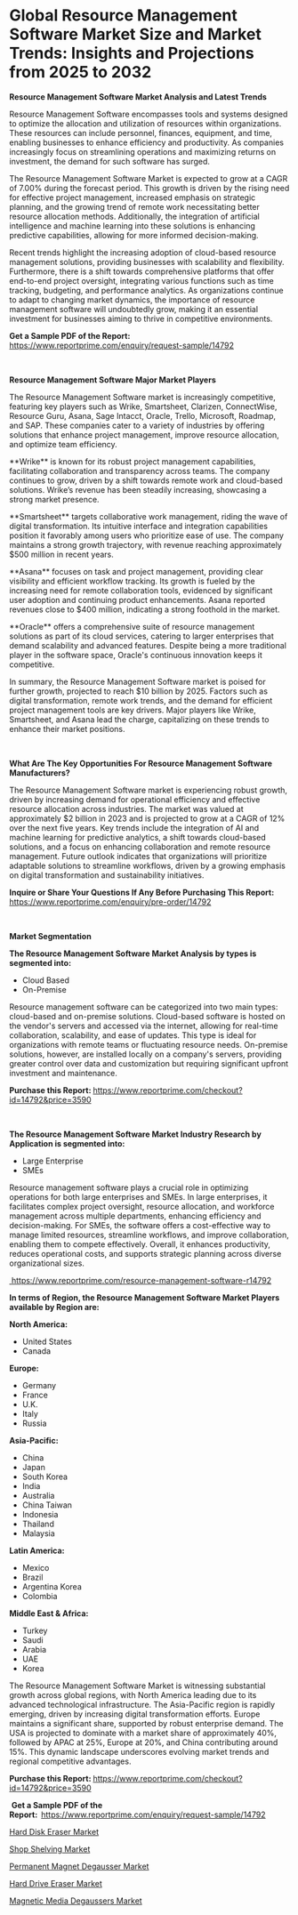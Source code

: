 <p><h1>Global Resource Management Software Market Size and Market Trends: Insights and Projections from 2025 to 2032</h1></p><p><strong>Resource Management Software Market Analysis and Latest Trends</strong></p>
<p><p>Resource Management Software encompasses tools and systems designed to optimize the allocation and utilization of resources within organizations. These resources can include personnel, finances, equipment, and time, enabling businesses to enhance efficiency and productivity. As companies increasingly focus on streamlining operations and maximizing returns on investment, the demand for such software has surged.</p><p>The Resource Management Software Market is expected to grow at a CAGR of 7.00% during the forecast period. This growth is driven by the rising need for effective project management, increased emphasis on strategic planning, and the growing trend of remote work necessitating better resource allocation methods. Additionally, the integration of artificial intelligence and machine learning into these solutions is enhancing predictive capabilities, allowing for more informed decision-making.</p><p>Recent trends highlight the increasing adoption of cloud-based resource management solutions, providing businesses with scalability and flexibility. Furthermore, there is a shift towards comprehensive platforms that offer end-to-end project oversight, integrating various functions such as time tracking, budgeting, and performance analytics. As organizations continue to adapt to changing market dynamics, the importance of resource management software will undoubtedly grow, making it an essential investment for businesses aiming to thrive in competitive environments.</p></p>
<p><strong>Get a Sample PDF of the Report:&nbsp;</strong> <a href="https://www.reportprime.com/enquiry/request-sample/14792?utm_campaign=3525&utm_medium=2&utm_source=Github&utm_content=ia&utm_term=20032025&utm_id=resource-management-software">https://www.reportprime.com/enquiry/request-sample/14792</a></p>
<p>&nbsp;</p>
<p><strong>Resource Management Software Major Market Players</strong></p>
<p><p>The Resource Management Software market is increasingly competitive, featuring key players such as Wrike, Smartsheet, Clarizen, ConnectWise, Resource Guru, Asana, Sage Intacct, Oracle, Trello, Microsoft, Roadmap, and SAP. These companies cater to a variety of industries by offering solutions that enhance project management, improve resource allocation, and optimize team efficiency.</p><p>**Wrike** is known for its robust project management capabilities, facilitating collaboration and transparency across teams. The company continues to grow, driven by a shift towards remote work and cloud-based solutions. Wrike’s revenue has been steadily increasing, showcasing a strong market presence.</p><p>**Smartsheet** targets collaborative work management, riding the wave of digital transformation. Its intuitive interface and integration capabilities position it favorably among users who prioritize ease of use. The company maintains a strong growth trajectory, with revenue reaching approximately $500 million in recent years.</p><p>**Asana** focuses on task and project management, providing clear visibility and efficient workflow tracking. Its growth is fueled by the increasing need for remote collaboration tools, evidenced by significant user adoption and continuing product enhancements. Asana reported revenues close to $400 million, indicating a strong foothold in the market.</p><p>**Oracle** offers a comprehensive suite of resource management solutions as part of its cloud services, catering to larger enterprises that demand scalability and advanced features. Despite being a more traditional player in the software space, Oracle's continuous innovation keeps it competitive.</p><p>In summary, the Resource Management Software market is poised for further growth, projected to reach $10 billion by 2025. Factors such as digital transformation, remote work trends, and the demand for efficient project management tools are key drivers. Major players like Wrike, Smartsheet, and Asana lead the charge, capitalizing on these trends to enhance their market positions.</p></p>
<p>&nbsp;</p>
<p><strong>What Are The Key Opportunities For Resource Management Software Manufacturers?</strong></p>
<p><p>The Resource Management Software market is experiencing robust growth, driven by increasing demand for operational efficiency and effective resource allocation across industries. The market was valued at approximately $2 billion in 2023 and is projected to grow at a CAGR of 12% over the next five years. Key trends include the integration of AI and machine learning for predictive analytics, a shift towards cloud-based solutions, and a focus on enhancing collaboration and remote resource management. Future outlook indicates that organizations will prioritize adaptable solutions to streamline workflows, driven by a growing emphasis on digital transformation and sustainability initiatives.</p></p>
<p><strong>Inquire or Share Your Questions If Any Before Purchasing This Report:</strong> <a href="https://www.reportprime.com/enquiry/pre-order/14792?utm_campaign=3525&utm_medium=2&utm_source=Github&utm_content=ia&utm_term=20032025&utm_id=resource-management-software">https://www.reportprime.com/enquiry/pre-order/14792</a></p>
<p>&nbsp;</p>
<p><strong>Market Segmentation</strong></p>
<p><strong>The Resource Management Software Market Analysis by types is segmented into:</strong></p>
<p><ul><li>Cloud Based</li><li>On-Premise</li></ul></p>
<p><p>Resource management software can be categorized into two main types: cloud-based and on-premise solutions. Cloud-based software is hosted on the vendor's servers and accessed via the internet, allowing for real-time collaboration, scalability, and ease of updates. This type is ideal for organizations with remote teams or fluctuating resource needs. On-premise solutions, however, are installed locally on a company's servers, providing greater control over data and customization but requiring significant upfront investment and maintenance.</p></p>
<p><strong>Purchase this Report:&nbsp;</strong><a href="https://www.reportprime.com/checkout?id=14792&price=3590&utm_campaign=3525&utm_medium=2&utm_source=Github&utm_content=ia&utm_term=20032025&utm_id=resource-management-software">https://www.reportprime.com/checkout?id=14792&price=3590</a></p>
<p>&nbsp;</p>
<p><strong>The Resource Management Software Market Industry Research by Application is segmented into:</strong></p>
<p><ul><li>Large Enterprise</li><li>SMEs</li></ul></p>
<p><p>Resource management software plays a crucial role in optimizing operations for both large enterprises and SMEs. In large enterprises, it facilitates complex project oversight, resource allocation, and workforce management across multiple departments, enhancing efficiency and decision-making. For SMEs, the software offers a cost-effective way to manage limited resources, streamline workflows, and improve collaboration, enabling them to compete effectively. Overall, it enhances productivity, reduces operational costs, and supports strategic planning across diverse organizational sizes.</p></p>
<p><a href="https://www.reportprime.com/resource-management-software-r14792?utm_campaign=3525&utm_medium=2&utm_source=Github&utm_content=ia&utm_term=20032025&utm_id=resource-management-software">&nbsp;https://www.reportprime.com/resource-management-software-r14792</a></p>
<p><strong>In terms of Region, the Resource Management Software Market Players available by Region are:</strong></p>
<p>
    <p> <strong> North America: </strong>
        <ul>
            <li>United States</li>
            <li>Canada</li>
        </ul>
        </p> 
    <p> <strong> Europe: </strong>
        <ul>
            <li>Germany</li>
            <li>France</li>
            <li>U.K.</li>
            <li>Italy</li>
            <li>Russia</li>
        </ul>
        </p> 
    <p> <strong> Asia-Pacific: </strong>
        <ul>
            <li>China</li>
            <li>Japan</li>
            <li>South Korea</li>
            <li>India</li>
            <li>Australia</li>
            <li>China Taiwan</li>
            <li>Indonesia</li>
            <li>Thailand</li>
            <li>Malaysia</li>
        </ul>
        </p> 
    <p> <strong> Latin America: </strong>
        <ul>
            <li>Mexico</li>
            <li>Brazil</li>
            <li>Argentina Korea</li>
            <li>Colombia</li>
        </ul>
        </p> 
    <p> <strong> Middle East & Africa: </strong>
        <ul>
            <li>Turkey</li>
            <li>Saudi</li>
            <li>Arabia</li>
            <li>UAE</li>
            <li>Korea</li>
        </ul>
    </p>
    </p>
<p><p>The Resource Management Software Market is witnessing substantial growth across global regions, with North America leading due to its advanced technological infrastructure. The Asia-Pacific region is rapidly emerging, driven by increasing digital transformation efforts. Europe maintains a significant share, supported by robust enterprise demand. The USA is projected to dominate with a market share of approximately 40%, followed by APAC at 25%, Europe at 20%, and China contributing around 15%. This dynamic landscape underscores evolving market trends and regional competitive advantages.</p></p>
<p><strong>Purchase this Report: </strong><a href="https://www.reportprime.com/checkout?id=14792&price=3590&utm_campaign=3525&utm_medium=2&utm_source=Github&utm_content=ia&utm_term=20032025&utm_id=resource-management-software">https://www.reportprime.com/checkout?id=14792&price=3590</a></p>
<p>&nbsp;<strong>Get a Sample PDF of the Report:&nbsp;&nbsp;</strong><a href="https://www.reportprime.com/enquiry/request-sample/14792?utm_campaign=3525&utm_medium=2&utm_source=Github&utm_content=ia&utm_term=20032025&utm_id=resource-management-software">https://www.reportprime.com/enquiry/request-sample/14792</a></p>
<p><strong></strong></p>
<p><p><a href="https://www.linkedin.com/pulse/hard-disk-eraser-ecosystem-mapping-innovation-value-chains-2025-2032-c1xye?utm_campaign=3525&utm_medium=2&utm_source=Github&utm_content=ia&utm_term=20032025&utm_id=resource-management-software">Hard Disk Eraser Market</a></p><p><a href="https://www.linkedin.com/pulse/growth-global-shop-shelving-market-ananticipated139-projection-8ofrf?utm_campaign=3525&utm_medium=2&utm_source=Github&utm_content=ia&utm_term=20032025&utm_id=resource-management-software">Shop Shelving Market</a></p><p><a href="https://www.linkedin.com/pulse/permanent-magnet-degausser-industry-research-report-global-gycle?utm_campaign=3525&utm_medium=2&utm_source=Github&utm_content=ia&utm_term=20032025&utm_id=resource-management-software">Permanent Magnet Degausser Market</a></p><p><a href="https://www.linkedin.com/pulse/in-depth-hard-drive-eraser-report-industry-analysis-forecasted-4yafe?utm_campaign=3525&utm_medium=2&utm_source=Github&utm_content=ia&utm_term=20032025&utm_id=resource-management-software">Hard Drive Eraser Market</a></p><p><a href="https://www.linkedin.com/pulse/valuation-production-cost-growth-factors-magnetic-media-cgqse?utm_campaign=3525&utm_medium=2&utm_source=Github&utm_content=ia&utm_term=20032025&utm_id=resource-management-software">Magnetic Media Degaussers Market</a></p></p>